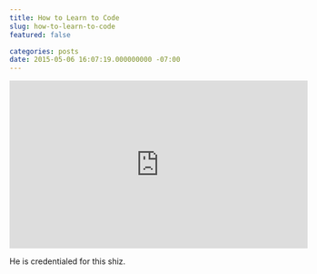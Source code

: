 ```yaml
---
title: How to Learn to Code
slug: how-to-learn-to-code
featured: false

categories: posts
date: 2015-05-06 16:07:19.000000000 -07:00
---
```


<iframe loading="lazy" allowfullscreen="" frameborder="0" height="295" src="https://www.youtube.com/embed/mvK0UzFNw1Q?feature=oembed" width="525"></iframe>

He is credentialed for this shiz.


